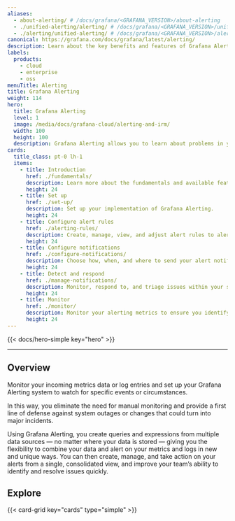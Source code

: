 ```yaml
---
aliases:
  - about-alerting/ # /docs/grafana/<GRAFANA_VERSION>/about-alerting
  - ./unified-alerting/alerting/ # /docs/grafana/<GRAFANA_VERSION>/unified-alerting/alerting/
  - ./alerting/unified-alerting/ # /docs/grafana/<GRAFANA_VERSION>/alerting/unified-alerting/
canonical: https://grafana.com/docs/grafana/latest/alerting/
description: Learn about the key benefits and features of Grafana Alerting
labels:
  products:
    - cloud
    - enterprise
    - oss
menuTitle: Alerting
title: Grafana Alerting
weight: 114
hero:
  title: Grafana Alerting
  level: 1
  image: /media/docs/grafana-cloud/alerting-and-irm/
  width: 100
  height: 100
  description: Grafana Alerting allows you to learn about problems in your systems moments after they occur.
cards:
  title_class: pt-0 lh-1
  items:
    - title: Introduction
      href: ./fundamentals/
      description: Learn more about the fundamentals and available features that help you create, manage, and respond to alerts; and improve your team’s ability to resolve issues quickly.
      height: 24
    - title: Set up
      href: ./set-up/
      description: Set up your implementation of Grafana Alerting.
      height: 24
    - title: Configure alert rules
      href: ./alerting-rules/
      description: Create, manage, view, and adjust alert rules to alert on your metrics data or log entries from multiple data sources — no matter where your data is stored.
      height: 24
    - title: Configure notifications
      href: ./configure-notifications/
      description: Choose how, when, and where to send your alert notifications.
      height: 24
    - title: Detect and respond
      href: ./manage-notifications/
      description: Monitor, respond to, and triage issues within your services.
      height: 24
    - title: Monitor
      href: ./monitor/
      description: Monitor your alerting metrics to ensure you identify potential issues before they become critical.
      height: 24
---
```


{{< docs/hero-simple key="hero" >}}

---

## Overview

Monitor your incoming metrics data or log entries and set up your Grafana Alerting system to watch for specific events or circumstances.

In this way, you eliminate the need for manual monitoring and provide a first line of defense against system outages or changes that could turn into major incidents.

Using Grafana Alerting, you create queries and expressions from multiple data sources — no matter where your data is stored — giving you the flexibility to combine your data and alert on your metrics and logs in new and unique ways. You can then create, manage, and take action on your alerts from a single, consolidated view, and improve your team’s ability to identify and resolve issues quickly.

## Explore

{{< card-grid key="cards" type="simple" >}}
